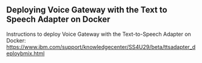 
## Deploying Voice Gateway with the Text to Speech Adapter on Docker

Instructions to deploy Voice Gateway with the Text-to-Speech Adapter on Docker: https://www.ibm.com/support/knowledgecenter/SS4U29/beta/ttsadapter_deploybmix.html
